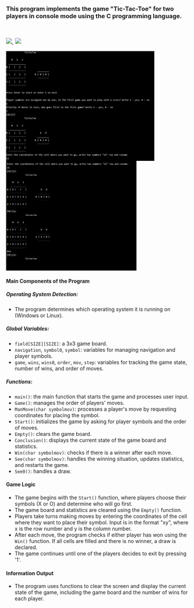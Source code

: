 ### This program implements the game "Tic-Tac-Toe" for two players in console mode using the C programming language.

<div>
    </a>
    <br>
    <br>
    <a href="../README.md" style="padding-right: 1%;">
        <img src="https://img.shields.io/badge/README-RU-blue?color=cba6f7&labelColor=cba6f7&style=for-the-badge">
    </a>
    <a href="README.en.md">
        <img src="https://img.shields.io/badge/README-ENG-blue?color=C9CBFF&labelColor=1C2325&style=for-the-badge">
    </a>
</div>
</br>

<div style="display: flex; flex-wrap: wrap;">
  <img src="1.png" alt="Image 1" style="height: 300px; margin-right: 10px;">
  <img src="2.png" alt="Image 2" style="height: 300px; margin-right: 10px;">
</div>

#### Main Components of the Program

##### Operating System Detection:
- The program determines which operating system it is running on (Windows or Linux).

##### Global Variables:
- `field[SIZE][SIZE]`: a 3x3 game board.
- `navigation`, `symbol0`, `symbol`: variables for managing navigation and player symbols.
- `game`, `wins`, `wins0`, `order`, `mov`, `step`: variables for tracking the game state, number of wins, and order of moves.

##### Functions:
- `main()`: the main function that starts the game and processes user input.
- `Game()`: manages the order of players' moves.
- `ManMove(char symbolmov)`: processes a player's move by requesting coordinates for placing the symbol.
- `Start()`: initializes the game by asking for player symbols and the order of moves.
- `Empty()`: clears the game board.
- `Conclusion()`: displays the current state of the game board and statistics.
- `Win(char symbolmov)`: checks if there is a winner after each move.
- `See(char symbolmov)`: handles the winning situation, updates statistics, and restarts the game.
- `See0()`: handles a draw.

#### Game Logic

- The game begins with the `Start()` function, where players choose their symbols (X or O) and determine who will go first.
- The game board and statistics are cleared using the `Empty()` function.
- Players take turns making moves by entering the coordinates of the cell where they want to place their symbol. Input is in the format "xy", where x is the row number and y is the column number.
- After each move, the program checks if either player has won using the `Win()` function. If all cells are filled and there is no winner, a draw is declared.
- The game continues until one of the players decides to exit by pressing '1'.

#### Information Output

- The program uses functions to clear the screen and display the current state of the game, including the game board and the number of wins for each player.

